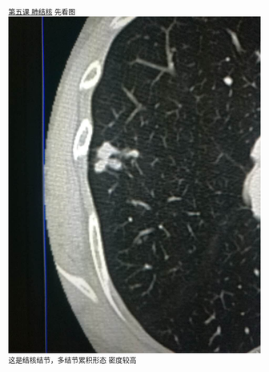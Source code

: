 [第五课 肺结核](05_pathology05.md)
先看图
![](./_image/48727c5cd40c8897019e9080a9d0720.jpg)
这是结核结节，多结节累积形态
密度较高


